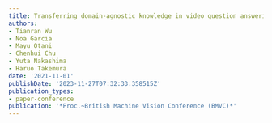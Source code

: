 ```yaml
---
title: Transferring domain-agnostic knowledge in video question answering
authors:
- Tianran Wu
- Noa Garcia
- Mayu Otani
- Chenhui Chu
- Yuta Nakashima
- Haruo Takemura
date: '2021-11-01'
publishDate: '2023-11-27T07:32:33.358515Z'
publication_types:
- paper-conference
publication: '*Proc.~British Machine Vision Conference (BMVC)*'
---
```

